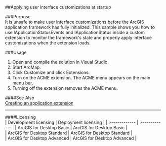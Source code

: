 ##Applying user interface customizations at startup

###Purpose  
It is unsafe to make user interface customizations before the ArcGIS application framework has fully initialized. This sample shows you how to use IApplicationStatusEvents and IApplicationStatus inside a custom extension to monitor the framework's state and properly apply interface customizations when the extension loads.  


###Usage
1. Open and compile the solution in Visual Studio.  
1. Start ArcMap.  
1. Click Customize and click Extensions.  
1. Turn on the ACME extension. The ACME menu appears on the main menu bar.  
1. Turning off the extension removes the ACME menu.  







####See Also  
[Creating an application extension](http://desktop.arcgis.com/search/?q=Creating%20an%20application%20extension&p=0&language=en&product=arcobjects-sdk-dotnet&version=&n=15&collection=help)  


---------------------------------

####Licensing  
| Development licensing | Deployment licensing | 
| :------------- | :------------- | 
| ArcGIS for Desktop Basic | ArcGIS for Desktop Basic |  
| ArcGIS for Desktop Standard | ArcGIS for Desktop Standard |  
| ArcGIS for Desktop Advanced | ArcGIS for Desktop Advanced |  


